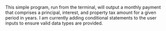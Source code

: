 This simple program, run from the terminal, will output a monthly payment that comprises a principal, interest, and property tax amount
for a given period in years. I am currently adding conditional statements to the user inputs to ensure valid data types are provided.

